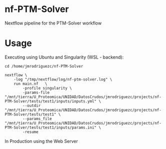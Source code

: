 # nf-PTM-Solver
Nextflow pipeline for the PTM-Solver workflow


# Usage

Executing using Ubuntu and Singularity (WSL - backend):
```
cd /home/jmrodriguezc/nf-PTM-Solver

nextflow \
    -log "/tmp/nextflow/log/nf-ptm-solver.log" \
    run main.nf   \
        -profile singularity \
        -params-file "/mnt/tierra/U_Proteomica/UNIDAD/DatosCrudos/jmrodriguezc/projects/nf-PTM-Solver/tests/test1/inputs/inputs.yml" \
        --outdir  "/mnt/tierra/U_Proteomica/UNIDAD/DatosCrudos/jmrodriguezc/projects/nf-PTM-Solver/tests/test1" \
        --params_file "/mnt/tierra/U_Proteomica/UNIDAD/DatosCrudos/jmrodriguezc/projects/nf-PTM-Solver/tests/test1/inputs/params.ini" \
        -resume
```


In Production using the Web Server

